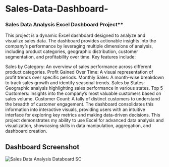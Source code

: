 # Sales-Data-Dashboard-

### Sales Data Analysis Excel Dashboard Project**
This project is a dynamic Excel dashboard designed to analyze and visualize sales data. The dashboard provides actionable insights into the company’s performance by leveraging multiple dimensions of analysis, including product categories, geographic distribution, customer segmentation, and profitability over time. Key features include:

Sales by Category: An overview of sales performance across different product categories.
Profit Gained Over Time: A visual representation of profit trends over specific periods.
Monthly Sales: A month-wise breakdown to track sales growth and identify seasonal trends.
Sales by States: Geographic analysis highlighting sales performance in various states.
Top 5 Customers: Insights into the company’s most valuable customers based on sales volume.
Customer Count: A tally of distinct customers to understand the breadth of customer engagement.
The dashboard consolidates this information into interactive visuals, providing users with an intuitive interface for exploring key metrics and making data-driven decisions. This project demonstrates my ability to use Excel for advanced data analysis and visualization, showcasing skills in data manipulation, aggregation, and dashboard creation.

## Dashboard Screenshot 

![Sales Data Analysis Databoard SC](https://github.com/user-attachments/assets/fcff3870-62e1-41f6-bd82-55981cccdd72)

